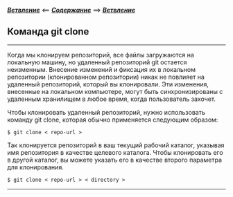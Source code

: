 ***[ Ветвление](./branch.md)*** <== ***[Содержание](./readme.md)*** ==> ***[ Ветвление](./branch.md)***

## Команда git clone

---

Когда мы клонируем репозиторий, все файлы загружаются на локальную машину, но удаленный репозиторий git остается неизменным. Внесение изменений и фиксация их в локальном репозитории (клонированном репозитории) никак не повлияет на удаленный репозиторий, который вы клонировали. Эти изменения, внесенные на локальном компьютере, могут быть синхронизированы с удаленным хранилищем в любое время, когда пользователь захочет.

Чтобы клонировать удаленный репозиторий, нужно использовать команду git clone, которая обычно применяется следующим образом: 

```
$ git clone < repo-url >
```

Так клонируется репозиторий в ваш текущий рабочий каталог, указывая имя репозитория в качестве целевого каталога. Чтобы клонировать его в другой каталог, вы можете указать его в качестве второго параметра для клонирования. 

```
$ git clone < repo-url > < directory >
```

---